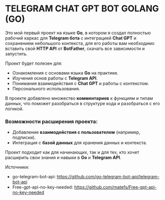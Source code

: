 # TELEGRAM CHAT GPT BOT GOLANG (GO)

Это мой первый проект на языке **Go**, в котором я создал полностью рабочий каркас для **Telegram бота** с интеграцией **Chat GPT** 
и сохранением небольшого контекста, для его работы вам необходимо вставить свой **HTTP API** от **BotFather**, скачать все зависимости и запустить.

Проект будет полезен для:
- Ознакомления с основами языка **Go** на практике.
- Изучения основ работы с **Telegram API**.
- Понимания взаимодействия с **Chat GPT** и работы с контекстом.
- Персонального использования.

В проекте добавлено множество **комментариев** к функциям и типам данных, что поможет разобраться в структуре кода и разобраться с его логикой.

### Возможности расширения проекта:
- Добавление **взаимодействия с пользователем** (например, подписки).
- Интеграция с **базой данных** для хранения данных и контекста.

Проект подходит как для начинающих, так и для тех, кто хочет расширить свои знания и навыки в **Go** и **Telegram API**.

Источники:
- go-telegram-bot-api: https://github.com/go-telegram-bot-api/telegram-bot-api
- Free-gpt-api-no-key-needed: https://github.com/matefs/Free-gpt-api-no-key-needed
